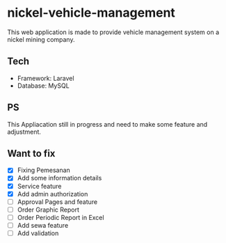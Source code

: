 # nickel-vehicle-management

This web application is made to provide vehicle management system on a nickel mining company.

## Tech

-   Framework: Laravel
-   Database: MySQL

## PS

This Appliacation still in progress and need to make some feature and adjustment.

## Want to fix

-   [x] Fixing Pemesanan
-   [x] Add some information details
-   [x] Service feature
-   [x] Add admin authorization
-   [ ] Approval Pages and feature
-   [ ] Order Graphic Report
-   [ ] Order Periodic Report in Excel
-   [ ] Add sewa feature
-   [ ] Add validation
